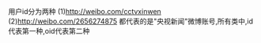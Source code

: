 用户id分为两种
(1)http://weibo.com/cctvxinwen
(2)http://weibo.com/2656274875
都代表的是"央视新闻"微博账号,所有类中,id代表第一种,oid代表第二种
